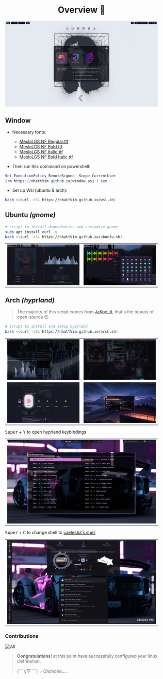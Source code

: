 <div align="center">
    <h1>Overview 💫</h1>
</div>

![](https://github.com/nhattVim/assets/blob/master/dotfiles/rice1.png?raw=true)

## Window

- Necessary fonts:
    - [MesloLGS NF Regular.ttf](https://github.com/romkatv/powerlevel10k-media/raw/master/MesloLGS%20NF%20Regular.ttf)
    - [MesloLGS NF Bold.ttf](https://github.com/romkatv/powerlevel10k-media/raw/master/MesloLGS%20NF%20Bold.ttf)
    - [MesloLGS NF Italic.ttf](https://github.com/romkatv/powerlevel10k-media/raw/master/MesloLGS%20NF%20Italic.ttf)
    - [MesloLGS NF Bold Italic.ttf](https://github.com/romkatv/powerlevel10k-media/raw/master/MesloLGS%20NF%20Bold%20Italic.ttf)

- Then run this command on powershell:

```powershell
Set-ExecutionPolicy RemoteSigned -Scope CurrentUser
irm https://nhattVim.github.io/window.ps1 | iex
```

- Set up Wsl (ubuntu & arch):

```bash
bash <(curl -sSL https://nhattVim.github.io/wsl.sh)
```

## Ubuntu _(gnome)_

```bash
# script to install dependencies and customize gnome
sudo apt install curl -y
bash <(curl -sSL https://nhattVim.github.io/ubuntu.sh)
```

<div align="center">
    <table>
        <tr>
            <td><img src="https://github.com/nhattVim/assets/blob/master/dotfiles/ubuntu3.png?raw=true"/></td>
            <td><img src="https://github.com/nhattVim/assets/blob/master/dotfiles/ubuntu1.png?raw=true"/></td>
        </tr>
    </table>
</div>

## Arch _(hyprland)_

> The majority of this script comes from [JaKooLit](https://github.com/JaKooLit), that's the beauty of open-source :wink:

```bash
# script to install and setup hyprland
bash <(curl -sSL https://nhattVim.github.io/arch.sh)
```

<div align="center">
    <table>
        <tr>
            <td><img src="https://github.com/nhattVim/assets/blob/master/dotfiles/rice4.png?raw=true"/></td>
            <td><img src="https://github.com/nhattVim/assets/blob/master/dotfiles/rice5.png?raw=true"/></td>
        </tr>
        <tr>
            <td><img src="https://github.com/nhattVim/assets/blob/master/dotfiles/rice6.png?raw=true"/></td>
            <td><img src="https://github.com/nhattVim/assets/blob/master/dotfiles/rice7.png?raw=true"/></td>
        </tr>
    </table>
</div>

<kbd>Super</kbd> + <kbd>Y</kbd> to open hyprland keybindings

<table>
    <td><img src="https://github.com/nhattVim/assets/blob/master/dotfiles/keybind.png?raw=true"/></td>
</table>

<kbd>Super</kbd> + <kbd>C</kbd> to change shell to [caelestia's shell](https://github.com/caelestia-dots)

<table>
    <td><img src="https://github.com/nhattVim/assets/blob/master/dotfiles/caelestia.png?raw=true"/></td>
</table>

<!-- <div align="left"> -->
<!---->
<!-- | Keys                                                                                   | Action                                            | -->
<!-- | :------------------------------------------------------------------------------------- | :------------------------------------------------ | -->
<!-- | <kbd>Super</kbd> + <kbd>W</kbd>                                                        | Select wallpaper                                  | -->
<!-- | <kbd>Super</kbd> + <kbd>D</kbd>                                                        | Rofi launcher                                     | -->
<!-- | <kbd>Super</kbd> + <kbd>Q</kbd>                                                        | Close focused window                              | -->
<!-- | <kbd>Super</kbd> + <kbd>T</kbd>                                                        | Launch terminal emulator (kitty)                  | -->
<!-- | <kbd>Super</kbd> + <kbd>Shift</kbd> + <kbd>T</kbd>                                     | Toggle drop terminal emulator (pyprland)          | -->
<!-- | <kbd>Super</kbd> + <kbd>F</kbd>                                                        | Launch file manager (thunar)                      | -->
<!-- | <kbd>Super</kbd> + <kbd>Shift</kbd> + <kbd>F</kbd>                                     | Toggle floating window                            | -->
<!-- | <kbd>Super</kbd> + <kbd>Alt</kbd> + <kbd>F</kbd>                                       | Toggle all float                                  | -->
<!-- | <kbd>Super</kbd> + <kbd>Z</kbd>                                                        | Toggle zoom mode (pyprland)                       | -->
<!-- | <kbd>Super</kbd> + <kbd>Y</kbd>                                                        | Small help file                                   | -->
<!-- | <kbd>Super</kbd> + <kbd>E</kbd>                                                        | Quick edit Hyprland settings                      | -->
<!-- | <kbd>Super</kbd> + <kbd>Alt</kbd> + <kbd>E</kbd>                                       | Emoji menu                                        | -->
<!-- | <kbd>Super</kbd> + <kbd>S</kbd>                                                        | Online music                                      | -->
<!-- | <kbd>Super</kbd> + <kbd>V</kbd>                                                        | Clipboard                                         | -->
<!-- | <kbd>Super</kbd> + <kbd>M</kbd>                                                        | Maximize window                                   | -->
<!-- | <kbd>Super</kbd> + <kbd>Shift</kbd> + <kbd>M</kbd>                                     | Fullscreen                                        | -->
<!-- | <kbd>Super</kbd> + <kbd>R</kbd>                                                        | Refresh                                           | -->
<!-- | <kbd>Super</kbd> + <kbd>ESC</kbd>                                                      | Launch logout menu (wlogout)                      | -->
<!-- | <kbd>Super</kbd> + <kbd>B</kbd>                                                        | Toggle topbar (waybar)                            | -->
<!-- | <kbd>Super</kbd> + <kbd>Shift</kbd> + <kbd>B</kbd>                                     | Toggle blur                                       | -->
<!-- | <kbd>Super</kbd> + <kbd>Shift</kbd> + <kbd>G</kbd>                                     | Toggle game mode (Animations ON/OFF)              | -->
<!-- | <kbd>Super</kbd> + <kbd>Shift</kbd> + <kbd>N</kbd>                                     | Toggle notification (swaync)                      | -->
<!-- | <kbd>Super</kbd> + <kbd>Space</kbd>                                                    | Switch Master / Dwindle Layout                    | -->
<!-- | <kbd>Ctrl</kbd> + <kbd>Alt</kbd> + <kbd>Delete</kbd>                                   | Logout                                            | -->
<!-- | <kbd>Ctrl</kbd> + <kbd>Alt</kbd> + <kbd>L</kbd>                                        | Lock screen                                       | -->
<!-- | <kbd>Ctrl</kbd> + <kbd>Alt</kbd> + <kbd>W</kbd>                                        | Random wallpaper                                  | -->
<!-- | <kbd>Alt</kbd> + <kbd>Space</kbd>                                                      | Switch keyboard layout                            | -->
<!-- | <kbd>Super</kbd> + <kbd>Ctrl</kbd> + <kbd>W</kbd>                                      | Waybar layout menu                                | -->
<!-- | <kbd>Super</kbd> + <kbd>Shift</kbd> + <kbd>W</kbd>                                     | Waybar style menu                                 | -->
<!-- | <kbd>Super</kbd> + <kbd>G</kbd>                                                        | Toggle group                                      | -->
<!-- | <kbd>Alt</kbd> + <kbd>Tab</kbd>                                                        | Change focus to another window                    | -->
<!-- | <kbd>Super</kbd> + <kbd>Print</kbd>                                                    | Take screenshot                                   | -->
<!-- | <kbd>Super</kbd> + <kbd>Shift</kbd> + <kbd>Print</kbd>                                 | Take area of screenshot                           | -->
<!-- | <kbd>Super</kbd> + <kbd>Shift</kbd> + <kbd>S</kbd>                                     | Take area of screenshot (swappy)                  | -->
<!-- | <kbd>Super</kbd> + <kbd>Tab</kbd>                                                      | Next workspaces                                   | -->
<!-- | <kbd>Super</kbd> + <kbd>Shift</kbd> + <kbd>Tab</kbd>                                   | Previous workspaces                               | -->
<!-- | <kbd>Super</kbd> + <kbd>[0-9]</kbd>                                                    | Switch workspaces                                 | -->
<!-- | <kbd>Super</kbd> + <kbd>Ctrl</kbd> +<kbd>[0-9]</kbd>                                   | Move active window and follow to workspaces [0-9] | -->
<!-- | <kbd>Super</kbd> + <kbd>Shift</kbd> +<kbd>[0-9]</kbd>                                  | Move active window in silent to workspaces [0-9]  | -->
<!-- | <kbd>Super</kbd> + <kbd>Shift</kbd> + <kbd>U</kbd>                                     | Move to special workspaces                        | -->
<!-- | <kbd>Super</kbd> + <kbd>U</kbd>                                                        | Toggle special workspaces                         | -->
<!-- | <kbd>Super</kbd> + <kbd>H</kbd><kbd>J</kbd><kbd>K</kbd><kbd>L</kbd>                    | Change focus window                               | -->
<!-- | <kbd>Super</kbd> + <kbd>Ctrl</kbd> + <kbd>H</kbd><kbd>J</kbd><kbd>K</kbd><kbd>L</kbd>  | Resize window                                     | -->
<!-- | <kbd>Super</kbd> + <kbd>RightClick</kbd>                                               | Resize window (in floating mode)                  | -->
<!-- | <kbd>Super</kbd> + <kbd>Shift</kbd> + <kbd>H</kbd><kbd>J</kbd><kbd>K</kbd><kbd>L</kbd> | Move window                                       | -->
<!-- | <kbd>Super</kbd> + <kbd>LeftClick</kbd>                                                | Move windows                                      | -->
<!---->
<!-- </div> -->

### Contributions

![Alt](https://repobeats.axiom.co/api/embed/7dcc8c99ecfa4358e4f13ce9f6d369a50ef350d8.svg "Repobeats analytics image")

> **Congratulations!** at this point have successfully configured your linux distribution.
>
> (￣ y▽ ￣)╭ Ohohoho.....
